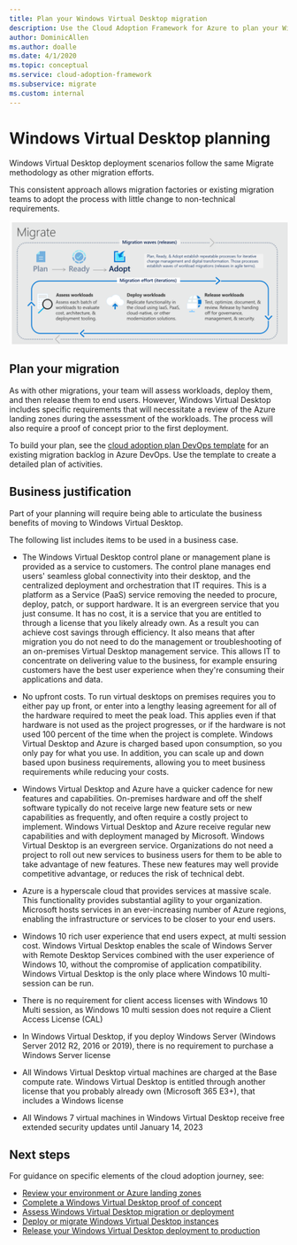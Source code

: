 ```yaml
---
title: Plan your Windows Virtual Desktop migration
description: Use the Cloud Adoption Framework for Azure to plan your Windows Virtual Desktop migration using best practices that reduce complexity and standardize the migration process.
author: DominicAllen
ms.author: doalle
ms.date: 4/1/2020
ms.topic: conceptual
ms.service: cloud-adoption-framework
ms.subservice: migrate
ms.custom: internal
---
```


# Windows Virtual Desktop planning

Windows Virtual Desktop deployment scenarios follow the same Migrate methodology as other migration efforts.

This consistent approach allows migration factories or existing migration teams to adopt the process with little change to non-technical requirements.

![Migrate methodology of the Cloud Adoption Framework.](../../_images/migrate/methodology.png)

## Plan your migration

As with other migrations, your team will assess workloads, deploy them, and then release them to end users. However, Windows Virtual Desktop includes specific requirements that will necessitate a review of the Azure landing zones during the assessment of the workloads. The process will also require a proof of concept prior to the first deployment.

To build your plan, see the [cloud adoption plan DevOps template](../../plan/template.md) for an existing migration backlog in Azure DevOps. Use the template to create a detailed plan of activities.

## Business justification

Part of your planning will require being able to articulate the business benefits of moving to Windows Virtual Desktop.

The following list includes items to be used in a business case.
  
- The Windows Virtual Desktop control plane or management plane is provided as a service to customers. The control plane manages end users' seamless global connectivity into their desktop, and the centralized deployment and orchestration that IT requires. This is a platform as a Service (PaaS) service removing the needed to procure, deploy, patch, or support hardware. It is an evergreen service that you just consume. It has no cost, it is a service that you are entitled to through a license that you likely already own. As a result you can achieve cost savings through efficiency. It also means that after migration you do not need to do the management or troubleshooting of an on-premises Virtual Desktop management service. This allows IT to concentrate on delivering value to the business, for example ensuring customers have the best user experience when they're consuming their applications and data.

- No upfront costs. To run virtual desktops on premises requires you to either pay up front, or enter into a lengthy leasing agreement for all of the hardware required to meet the peak load. This applies even if that hardware is not used as the project progresses, or if the hardware is not used 100 percent of the time when the project is complete. Windows Virtual Desktop and Azure is charged based upon consumption, so you only pay for what you use. In addition, you can scale up and down based upon business requirements, allowing you to meet business requirements while reducing your costs.

- Windows Virtual Desktop and Azure have a quicker cadence for new features and capabilities. On-premises hardware and off the shelf software typically do not receive large new feature sets or new capabilities as frequently, and often require a costly project to implement. Windows Virtual Desktop and Azure receive regular new capabilities and with deployment managed by Microsoft. Windows Virtual Desktop is an evergreen service. Organizations do not need a project to roll out new services to business users for them to be able to take advantage of new features. These new features may well provide competitive advantage, or reduces the risk of technical debt.

- Azure is a hyperscale cloud that provides services at massive scale. This functionality provides substantial agility to your organization. Microsoft hosts services in an ever-increasing number of Azure regions, enabling the infrastructure or services to be closer to your end users.

- Windows 10 rich user experience that end users expect, at multi session cost. Windows Virtual Desktop enables the scale of Windows Server with Remote Desktop Services combined with the user experience of Windows 10, without the compromise of application compatibility. Windows Virtual Desktop is the only place where Windows 10 multi-session can be run.

- There is no requirement for client access licenses with Windows 10 Multi session, as Windows 10 multi session does not require a Client Access License (CAL)

- In Windows Virtual Desktop, if you deploy Windows Server (Windows Server 2012 R2, 2016 or 2019), there is no requirement to purchase a Windows Server license

- All Windows Virtual Desktop virtual machines are charged at the Base compute rate. Windows Virtual Desktop is entitled through another license that you probably already own (Microsoft 365 E3+), that includes a Windows license

- All Windows 7 virtual machines in Windows Virtual Desktop receive free extended security updates until January 14, 2023

## Next steps

For guidance on specific elements of the cloud adoption journey, see:

- [Review your environment or Azure landing zones](./ready.md)
- [Complete a Windows Virtual Desktop proof of concept](./proof-of-concept.md)
- [Assess Windows Virtual Desktop migration or deployment](./migrate-assess.md)
- [Deploy or migrate Windows Virtual Desktop instances](./migrate-deploy.md)
- [Release your Windows Virtual Desktop deployment to production](./migrate-release.md)
